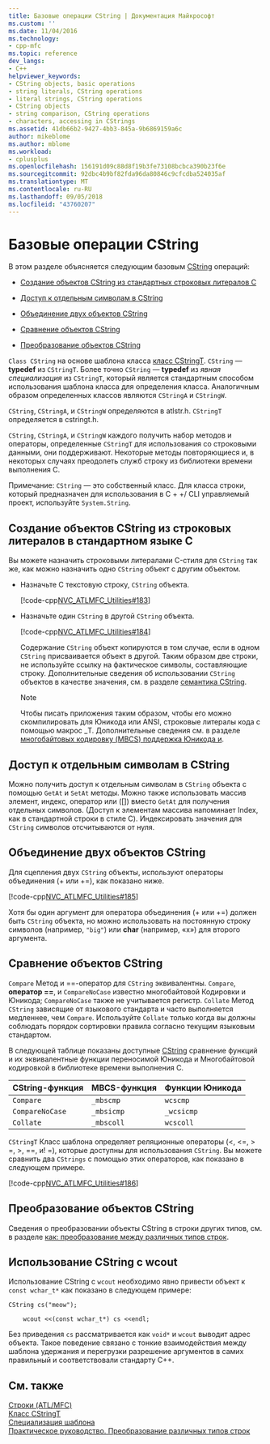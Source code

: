 ```yaml
---
title: Базовые операции CString | Документация Майкрософт
ms.custom: ''
ms.date: 11/04/2016
ms.technology:
- cpp-mfc
ms.topic: reference
dev_langs:
- C++
helpviewer_keywords:
- CString objects, basic operations
- string literals, CString operations
- literal strings, CString operations
- CString objects
- string comparison, CString operations
- characters, accessing in CStrings
ms.assetid: 41db66b2-9427-4bb3-845a-9b6869159a6c
author: mikeblome
ms.author: mblome
ms.workload:
- cplusplus
ms.openlocfilehash: 156191d09c88d8f19b3fe73108bcbca390b23f6e
ms.sourcegitcommit: 92dbc4b9bf82fda96da80846c9cfcdba524035af
ms.translationtype: MT
ms.contentlocale: ru-RU
ms.lasthandoff: 09/05/2018
ms.locfileid: "43760207"
---
```

# <a name="basic-cstring-operations"></a>Базовые операции CString

В этом разделе объясняется следующим базовым [CString](../atl-mfc-shared/reference/cstringt-class.md) операций:

- [Создание объектов CString из стандартных строковых литералов C](#_core_creating_cstring_objects_from_standard_c_literal_strings)

- [Доступ к отдельным символам в CString](#_core_accessing_individual_characters_in_a_cstring)

- [Объединение двух объектов CString](#_core_concatenating_two_cstring_objects)

- [Сравнение объектов CString](#_core_comparing_cstring_objects)

- [Преобразование объектов CString](#_core_converting_cstring_objects)

`Class CString` на основе шаблона класса [класс CStringT](../atl-mfc-shared/reference/cstringt-class.md). `CString` — **typedef** из `CStringT`. Более точно `CString` — **typedef** из *явная специализация* из `CStringT`, который является стандартным способом использования шаблона класса для определения класса. Аналогичным образом определенных классов являются `CStringA` и `CStringW`.

`CString`, `CStringA`, и `CStringW` определяются в atlstr.h. `CStringT` определяется в cstringt.h.

`CString`, `CStringA`, и `CStringW` каждого получить набор методов и операторы, определенные `CStringT` для использования со строковыми данными, они поддерживают. Некоторые методы повторяющиеся и, в некоторых случаях преодолеть служб строку из библиотеки времени выполнения C.

Примечание: `CString` — это собственный класс. Для класса строки, который предназначен для использования в C + +/ CLI управляемый проект, используйте `System.String`.

##  <a name="_core_creating_cstring_objects_from_standard_c_literal_strings"></a> Создание объектов CString из строковых литералов в стандартном языке C

Вы можете назначить строковыми литералами C-стиля для `CString` так же, как можно назначить одно `CString` объект с другим объектом.

- Назначьте C текстовую строку, `CString` объекта.

   [!code-cpp[NVC_ATLMFC_Utilities#183](../atl-mfc-shared/codesnippet/cpp/basic-cstring-operations_1.cpp)]

- Назначьте один `CString` в другой `CString` объекта.

   [!code-cpp[NVC_ATLMFC_Utilities#184](../atl-mfc-shared/codesnippet/cpp/basic-cstring-operations_2.cpp)]

   Содержание `CString` объект копируются в том случае, если в одном `CString` присваивается объект в другой. Таким образом две строки, не используйте ссылку на фактическое символы, составляющие строку. Дополнительные сведения об использовании `CString` объектов в качестве значения, см. в разделе [семантика CString](../atl-mfc-shared/cstring-semantics.md).

   > [!NOTE]
   > Чтобы писать приложения таким образом, чтобы его можно скомпилировать для Юникода или ANSI, строковые литералы кода с помощью макрос _T. Дополнительные сведения см. в разделе [многобайтовых кодировку (MBCS) поддержка Юникода и](../atl-mfc-shared/unicode-and-multibyte-character-set-mbcs-support.md).

##  <a name="_core_accessing_individual_characters_in_a_cstring"></a> Доступ к отдельным символам в CString

Можно получить доступ к отдельным символам в `CString` объекта с помощью `GetAt` и `SetAt` методы. Можно также использовать массив элемент, индекс, оператор или ([]) вместо `GetAt` для получения отдельных символов. (Доступ к элементам массива напоминает Index, как в стандартной строки в стиле C). Индексировать значения для `CString` символов отсчитываются от нуля.

##  <a name="_core_concatenating_two_cstring_objects"></a> Объединение двух объектов CString

Для сцепления двух `CString` объекты, используют операторы объединения (+ или +=), как показано ниже.

[!code-cpp[NVC_ATLMFC_Utilities#185](../atl-mfc-shared/codesnippet/cpp/basic-cstring-operations_3.cpp)]

Хотя бы один аргумент для оператора объединения (+ или +=) должен быть `CString` объекта, но можно использовать на постоянную строку символов (например, `"big"`) или **char** (например, «x») для второго аргумента.

##  <a name="_core_comparing_cstring_objects"></a> Сравнение объектов CString

`Compare` Метод и ==-оператор для `CString` эквивалентны. `Compare`, **оператор ==**, и `CompareNoCase` известно многобайтовой Кодировки и Юникода; `CompareNoCase` также не учитывается регистр. `Collate` Метод `CString` зависящие от языкового стандарта и часто выполняется медленнее, чем `Compare`. Используйте `Collate` только когда вы должны соблюдать порядок сортировки правила согласно текущим языковым стандартом.

В следующей таблице показаны доступные [CString](../atl-mfc-shared/reference/cstringt-class.md) сравнение функций и их эквивалентные функции переносимой Юникода и Многобайтовой кодировкой в библиотеке времени выполнения C.

|CString-функция|MBCS-функция|Функции Юникода|
|----------------------|-------------------|----------------------|
|`Compare`|`_mbscmp`|`wcscmp`|
|`CompareNoCase`|`_mbsicmp`|`_wcsicmp`|
|`Collate`|`_mbscoll`|`wcscoll`|

`CStringT` Класс шаблона определяет реляционные операторы (<, \<=, > =, >, ==, и! =), которые доступны для использования `CString`. Вы можете сравнить два `CStrings` с помощью этих операторов, как показано в следующем примере.

[!code-cpp[NVC_ATLMFC_Utilities#186](../atl-mfc-shared/codesnippet/cpp/basic-cstring-operations_4.cpp)]

##  <a name="_core_converting_cstring_objects"></a> Преобразование объектов CString

Сведения о преобразовании объекты CString в строки других типов, см. в разделе [как: преобразование между различных типов строк](../text/how-to-convert-between-various-string-types.md).

## <a name="using-cstring-with-wcout"></a>Использование CString с wcout

Использование CString с `wcout` необходимо явно привести объект к `const wchar_t*` как показано в следующем примере:

```
CString cs("meow");

    wcout <<(const wchar_t*) cs <<endl;

```

Без приведения `cs` рассматривается как `void*` и `wcout` выводит адрес объекта. Такое поведение связано с тонкие взаимодействия между шаблона удержания и перегрузки разрешение аргументов в самих правильный и соответствовали стандарту C++.

## <a name="see-also"></a>См. также

[Строки (ATL/MFC)](../atl-mfc-shared/strings-atl-mfc.md)   
[Класс CStringT](../atl-mfc-shared/reference/cstringt-class.md)   
[Специализация шаблона](../cpp/template-specialization-cpp.md)   
[Практическое руководство. Преобразование различных типов строк](../text/how-to-convert-between-various-string-types.md)

